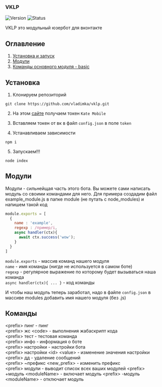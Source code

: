 ### VKLP
![Version](https://img.shields.io/badge/version-0.0.4-blue)
![Status](https://img.shields.io/badge/status-in%20-dev-green)

VKLP это модульный юзербот для вконтакте

## Оглавление
1. [Установка и запуск](#установка)
2. [Модули](#модули)
3. [Команды основного модуля - basic](#команды)

## Установка

1. Клонируем репозиторий

```shell script
git clone https://github.com/vladimka/vklp.git
```

2. На этом [сайте](https://vkhost.github.io) получаем токен `Kate Mobile`

3. Вставляем токен от вк в файл `config.json` в поле `token`

4. Устанавливаем зависимости

```shell script
npm i
```

5. Запускаем!!!

```shell script
node index
```

## Модули

Модули - сильнейщая часть этого бота. Вы можете сами написать модуль со своими командами для него.
Для примера создадим файл example_module.js в папке module (не путать с node_modules) и напишем такой код

```js
module.exports = [
  {
    name : 'example',
    regexp : /пример/i,
    async handler(ctx){
      await ctx.success('wow');
    }
  }
]
```

`module.exports` - массив команд нашего модуля<br/>
`name` - имя команды (нигде не используется в самом боте)<br/>
`regexp` - регулярное выражение по которому будет вызываться наша команда<br/>
`async handler(ctx){ ... }` - код команды

И чтобы наш модуль теперь заработал, надо в файле `config.json` в массиве modules добавить имя нашего модуля (без .js)

## Команды

\<prefix\> пинг - пинг<br/>
\<prefix\> жс \<code\> - выполнения жабаскрипт кода<br/>
\<prefix\> тест - тестовая команда<br/>
\<prefix\> инфо - информация о боте<br/>
\<prefix\> настройки - настройки бота<br/>
\<prefix\> настройки \<id\> \<value\> - изменение значения настройки<br/>
\<prefix\> дд - удаление сообщений<br/>
\<prefix\> ~префикс \<new_prefix\> - изменить префикс<br/>
\<prefix\> модули - выводит список всех ваших модулей
\<prefix\> +модуль \<moduleName\> - включает модуль
\<prefix\> -модуль \<moduleName\> - отключает модуль